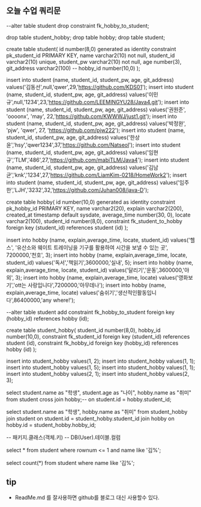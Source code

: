 ## 오늘 수업 쿼리문

--alter table student drop constraint fk_hobby_to_student;

drop table student_hobby;
drop table hobby;
drop table student;

create table student(
    id number(8,0) generated as identity constraint pk_student_id PRIMARY KEY,
    name varchar2(10) not null,
    student_id varchar2(10) unique,
    student_pw varchar2(10) not null,
    age number(3),
    git_address varchar2(100)
--    hobby_id number(10,0)
);

insert into student (name, student_id, student_pw, age, git_address) values('김동선',null,'qwer',29,'https://github.com/KDS01');
insert into student (name, student_id, student_pw, age, git_address) values('이민규',null,'1234',23,'https://github.com/LEEMINGYU28/Java4.git');
insert into student (name, student_id, student_pw, age, git_address) values('권원준', 'oooonx', 'may', 22,'https://github.com/KWWWJ/just1.git');
insert into student (name, student_id, student_pw, age, git_address) values('박정완', 'pjw', 'qwer', 27, 'https://github.com/pjw222');
insert into student (name, student_id, student_pw, age, git_address) values('한상윤','hsy','qwer1234',37,'https://github.com/Natseol');
insert into student (name, student_id, student_pw, age, git_address) values('임현규','TLM','486',27,'https://github.com/mabiTLM/Java4');
insert into student (name, student_id, student_pw, age, git_address) values('김남균','knk','1234',27,'https://github.com/LiamKim-0218/HomeWork2');
insert into student (name, student_id, student_pw, age, git_address) values('임주한','LJH','3232',32,'https://github.com/Juhan008/java-D');

create table hobby(
    id number(10,0) generated as identity constraint pk_hobby_id PRIMARY KEY,
    name varchar2(20),
    explain varchar2(200),
    created_at timestamp default sysdate,
    average_time number(30, 0),
    locate varchar2(100),
    student_id number(8,0),
    constraint fk_student_to_hobby foreign key (student_id) references student (id)
);

insert into hobby (name, explain,average_time, locate, student_id) values('헬스', '유산소와 웨이트 트레이닝을 기구를 활용하여 시간을 보낼 수 있는 곳', 7200000,'천호', 3);
insert into hobby (name, explain,average_time, locate, student_id) values('독서','책읽기',3600000,'실내', 5);
insert into hobby (name, explain,average_time, locate, student_id) values('달리기','운동',3600000,'야외', 3);
insert into hobby (name, explain,average_time, locate) values('영화보기','ott는 사랑입니다',7200000,'아무데나');
insert into hobby (name, explain,average_time, locate) values('숨쉬기','생산적인활동입니다',86400000,'any where!');

--alter table student add constraint fk_hobby_to_student foreign key (hobby_id) references hobby (id);


create table student_hobby(
    student_id number(8,0),
    hobby_id number(10,0),
    constraint fk_student_id foreign key (student_id) references student (id),
    constraint fk_hobby_id foreign key (hobby_id) references hobby (id)
);

insert into student_hobby values(1, 2);
insert into student_hobby values(1, 1);
insert into student_hobby values(1, 5);
insert into student_hobby values(1, 1);
insert into student_hobby values(2, 1);
insert into student_hobby values(2, 3);

select student.name as "학생", student.age as "나이", hobby.name as "취미" from student 
cross join hobby;-- on student.id = hobby.student_id;

select student.name as "학생", hobby.name as "취미" from student_hobby
join student on student.id = student_hobby.student_id
join hobby on hobby.id = student_hobby.hobby_id;

-- 패키지.클래스(객체.키)
-- DB(User).테이블.컬럼

select * from student where rownum <= 1 and name like '김%';

select count(*) from student where name like '김%';


## tip
- ReadMe.md 를 잘사용하면 github를 블로그 대신 사용할수 있다. 


